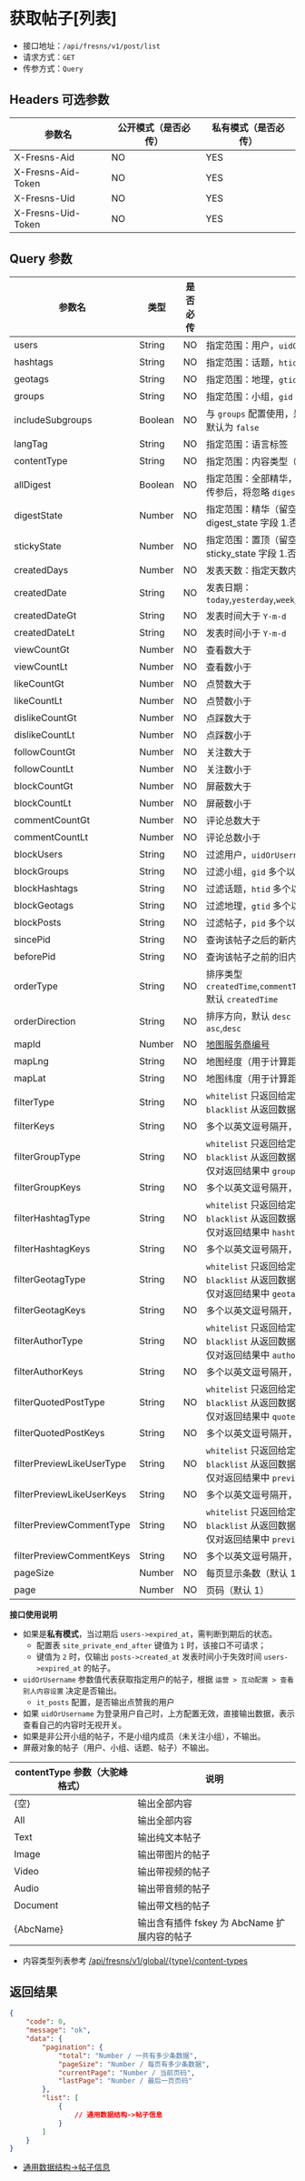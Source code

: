 # 获取帖子[列表]

- 接口地址：`/api/fresns/v1/post/list`
- 请求方式：`GET`
- 传参方式：`Query`

## Headers 可选参数

| 参数名 | 公开模式（是否必传） | 私有模式（是否必传） |
| --- | --- | --- |
| X-Fresns-Aid | NO | YES |
| X-Fresns-Aid-Token | NO | YES |
| X-Fresns-Uid | NO | YES |
| X-Fresns-Uid-Token | NO | YES |

## Query 参数

| 参数名 | 类型 | 是否必传 | 说明 |
| --- | --- | --- | --- |
| users | String | NO | 指定范围：用户，`uidOrUsername` 多个以英文逗号隔开 |
| hashtags | String | NO | 指定范围：话题，`htid` 多个以英文逗号隔开 |
| geotags | String | NO | 指定范围：地理，`gtid` 多个以英文逗号隔开 |
| groups | String | NO | 指定范围：小组，`gid` 多个以英文括号隔开 |
| includeSubgroups | Boolean | NO | 与 `groups` 配置使用，是否包含子级小组的内容<br>默认为 `false` |
| langTag | String | NO | 指定范围：语言标签 |
| contentType | String | NO | 指定范围：内容类型（内容类型扩展配置的参数） |
| allDigest | Boolean | NO | 指定范围：全部精华，一级精华和二级精华<br>传参后，将忽略 `digestState` 参数 |
| digestState | Number | NO | 指定范围：精华（留空输出全部）<br>digest_state 字段 1.否 2.一级精华 3.二级精华 |
| stickyState | Number | NO | 指定范围：置顶（留空输出全部）<br>sticky_state 字段 1.否 2.小组页置顶 3.全局置顶 |
| createdDays | Number | NO | 发表天数：指定天数内创建的内容 |
| createdDate | String | NO | 发表日期：`today`,`yesterday`,`week`,`lastWeek`,`month`,`lastMonth`,`year`,`lastYear` |
| createdDateGt | String | NO | 发表时间大于 `Y-m-d` |
| createdDateLt | String | NO | 发表时间小于 `Y-m-d` |
| viewCountGt | Number | NO | 查看数大于 |
| viewCountLt | Number | NO | 查看数小于 |
| likeCountGt | Number | NO | 点赞数大于 |
| likeCountLt | Number | NO | 点赞数小于 |
| dislikeCountGt | Number | NO | 点踩数大于 |
| dislikeCountLt | Number | NO | 点踩数小于 |
| followCountGt | Number | NO | 关注数大于 |
| followCountLt | Number | NO | 关注数小于 |
| blockCountGt | Number | NO | 屏蔽数大于 |
| blockCountLt | Number | NO | 屏蔽数小于 |
| commentCountGt | Number | NO | 评论总数大于 |
| commentCountLt | Number | NO | 评论总数小于 |
| blockUsers | String | NO | 过滤用户，`uidOrUsername` 多个以英文逗号隔开 |
| blockGroups | String | NO | 过滤小组，`gid` 多个以英文逗号隔开 |
| blockHashtags | String | NO | 过滤话题，`htid` 多个以英文逗号隔开 |
| blockGeotags | String | NO | 过滤地理，`gtid` 多个以英文逗号隔开 |
| blockPosts | String | NO | 过滤帖子，`pid` 多个以英文逗号隔开 |
| sincePid | String | NO | 查询该帖子之后的新内容 |
| beforePid | String | NO | 查询该帖子之前的旧内容 |
| orderType | String | NO | 排序类型 `createdTime`,`commentTime`,`random`,`view`,`like`,`dislike`,`follow`,`block`,`comment`<br>默认 `createdTime` |
| orderDirection | String | NO | 排序方向，默认 `desc`<br>`asc`,`desc` |
| mapId | Number | NO | [地图服务商编号](../../reference/dictionary/maps.md) |
| mapLng | String | NO | 地图经度（用于计算距离） |
| mapLat | String | NO | 地图纬度（用于计算距离） |
| filterType | String | NO | `whitelist` 只返回给定键名的键值对<br>`blacklist` 从返回数据中删除指定的键值对 |
| filterKeys | String | NO | 多个以英文逗号隔开，支持「点表示法」表示多维数组 |
| filterGroupType | String | NO | `whitelist` 只返回给定键名的键值对<br>`blacklist` 从返回数据中删除指定的键值对<br>仅对返回结果中 `group` 参数有效 |
| filterGroupKeys | String | NO | 多个以英文逗号隔开，支持「点表示法」表示多维数组 |
| filterHashtagType | String | NO | `whitelist` 只返回给定键名的键值对<br>`blacklist` 从返回数据中删除指定的键值对<br>仅对返回结果中 `hashtags` 参数有效 |
| filterHashtagKeys | String | NO | 多个以英文逗号隔开，支持「点表示法」表示多维数组 |
| filterGeotagType | String | NO | `whitelist` 只返回给定键名的键值对<br>`blacklist` 从返回数据中删除指定的键值对<br>仅对返回结果中 `geotag` 参数有效 |
| filterGeotagKeys | String | NO | 多个以英文逗号隔开，支持「点表示法」表示多维数组 |
| filterAuthorType | String | NO | `whitelist` 只返回给定键名的键值对<br>`blacklist` 从返回数据中删除指定的键值对<br>仅对返回结果中 `author` 参数有效 |
| filterAuthorKeys | String | NO | 多个以英文逗号隔开，支持「点表示法」表示多维数组 |
| filterQuotedPostType | String | NO | `whitelist` 只返回给定键名的键值对<br>`blacklist` 从返回数据中删除指定的键值对<br>仅对返回结果中 `quotedPost` 参数有效 |
| filterQuotedPostKeys | String | NO | 多个以英文逗号隔开，支持「点表示法」表示多维数组 |
| filterPreviewLikeUserType | String | NO | `whitelist` 只返回给定键名的键值对<br>`blacklist` 从返回数据中删除指定的键值对<br>仅对返回结果中 `previewLikeUsers` 参数有效 |
| filterPreviewLikeUserKeys | String | NO | 多个以英文逗号隔开，支持「点表示法」表示多维数组 |
| filterPreviewCommentType | String | NO | `whitelist` 只返回给定键名的键值对<br>`blacklist` 从返回数据中删除指定的键值对<br>仅对返回结果中 `previewComments` 参数有效 |
| filterPreviewCommentKeys | String | NO | 多个以英文逗号隔开，支持「点表示法」表示多维数组 |
| pageSize | Number | NO | 每页显示条数（默认 15 条） |
| page | Number | NO | 页码（默认 1） |

**接口使用说明**

- 如果是**私有模式**，当过期后 `users->expired_at`，需判断到期后的状态。
    - 配置表 `site_private_end_after` 键值为 `1` 时，该接口不可请求；
    - 键值为 `2` 时，仅输出 `posts->created_at` 发表时间小于失效时间 `users->expired_at` 的帖子。
- `uidOrUsername` 参数值代表获取指定用户的帖子，根据 `运营 > 互动配置 > 查看别人内容设置` 决定是否输出。
    - `it_posts` 配置，是否输出点赞我的用户
- 如果 `uidOrUsername` 为登录用户自己时，上方配置无效，直接输出数据，表示查看自己的内容时无视开关。
- 如果是非公开小组的帖子，不是小组内成员（未关注小组），不输出。
- 屏蔽对象的帖子（用户、小组、话题、帖子）不输出。

| contentType 参数（大驼峰格式） | 说明 |
| --- | --- |
| {空} | 输出全部内容 |
| All | 输出全部内容 |
| Text | 输出纯文本帖子 |
| Image | 输出带图片的帖子 |
| Video | 输出带视频的帖子 |
| Audio | 输出带音频的帖子 |
| Document | 输出带文档的帖子 |
| {AbcName} | 输出含有插件 fskey 为 AbcName 扩展内容的帖子 |

- 内容类型列表参考 [/api/fresns/v1/global/{type}/content-types](../global/content-types.md)

## 返回结果

```json
{
    "code": 0,
    "message": "ok",
    "data": {
        "pagination": {
            "total": "Number / 一共有多少条数据",
            "pageSize": "Number / 每页有多少条数据",
            "currentPage": "Number / 当前页码",
            "lastPage": "Number / 最后一页页码"
        },
        "list": [
            {
                // 通用数据结构->帖子信息
            }
        ]
    }
}
```

- [通用数据结构->帖子信息](../../reference/data/post.md)
